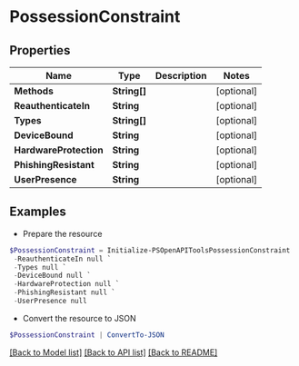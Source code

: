# PossessionConstraint
## Properties

Name | Type | Description | Notes
------------ | ------------- | ------------- | -------------
**Methods** | **String[]** |  | [optional] 
**ReauthenticateIn** | **String** |  | [optional] 
**Types** | **String[]** |  | [optional] 
**DeviceBound** | **String** |  | [optional] 
**HardwareProtection** | **String** |  | [optional] 
**PhishingResistant** | **String** |  | [optional] 
**UserPresence** | **String** |  | [optional] 

## Examples

- Prepare the resource
```powershell
$PossessionConstraint = Initialize-PSOpenAPIToolsPossessionConstraint  -Methods null `
 -ReauthenticateIn null `
 -Types null `
 -DeviceBound null `
 -HardwareProtection null `
 -PhishingResistant null `
 -UserPresence null
```

- Convert the resource to JSON
```powershell
$PossessionConstraint | ConvertTo-JSON
```

[[Back to Model list]](../README.md#documentation-for-models) [[Back to API list]](../README.md#documentation-for-api-endpoints) [[Back to README]](../README.md)

